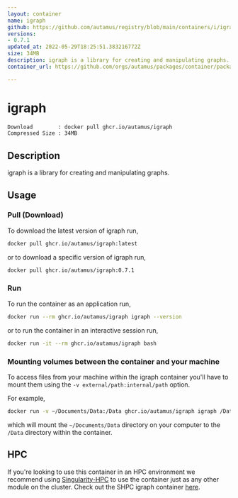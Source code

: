 ```yaml
---
layout: container
name: igraph
github: https://github.com/autamus/registry/blob/main/containers/i/igraph/spack.yaml
versions:
- 0.7.1
updated_at: 2022-05-29T18:25:51.383216772Z
size: 34MB
description: igraph is a library for creating and manipulating graphs.
container_url: https://github.com/orgs/autamus/packages/container/package/igraph

---
```

# igraph
```bash 
Download        : docker pull ghcr.io/autamus/igraph
Compressed Size : 34MB
```

## Description
igraph is a library for creating and manipulating graphs.

## Usage
### Pull (Download)
To download the latest version of igraph run,

```bash
docker pull ghcr.io/autamus/igraph:latest
```

or to download a specific version of igraph run,

```bash
docker pull ghcr.io/autamus/igraph:0.7.1
```
### Run
To run the container as an application run,
```bash
docker run --rm ghcr.io/autamus/igraph igraph --version
```

or to run the container in an interactive session run,
```bash
docker run -it --rm ghcr.io/autamus/igraph bash
```

### Mounting volumes between the container and your machine
To access files from your machine within the igraph container you'll have to mount them using the `-v external/path:internal/path` option.

For example,
```bash
docker run -v ~/Documents/Data:/Data ghcr.io/autamus/igraph igraph /Data/myData.csv
```
which will mount the `~/Documents/Data` directory on your computer to the `/Data` directory within the container.

## HPC
If you're looking to use this container in an HPC environment we recommend using [Singularity-HPC](https://singularity-hpc.readthedocs.io) to use the container just as any other module on the cluster. Check out the SHPC igraph container [here](https://singularityhub.github.io/singularity-hpc/r/ghcr.io-autamus-igraph/).